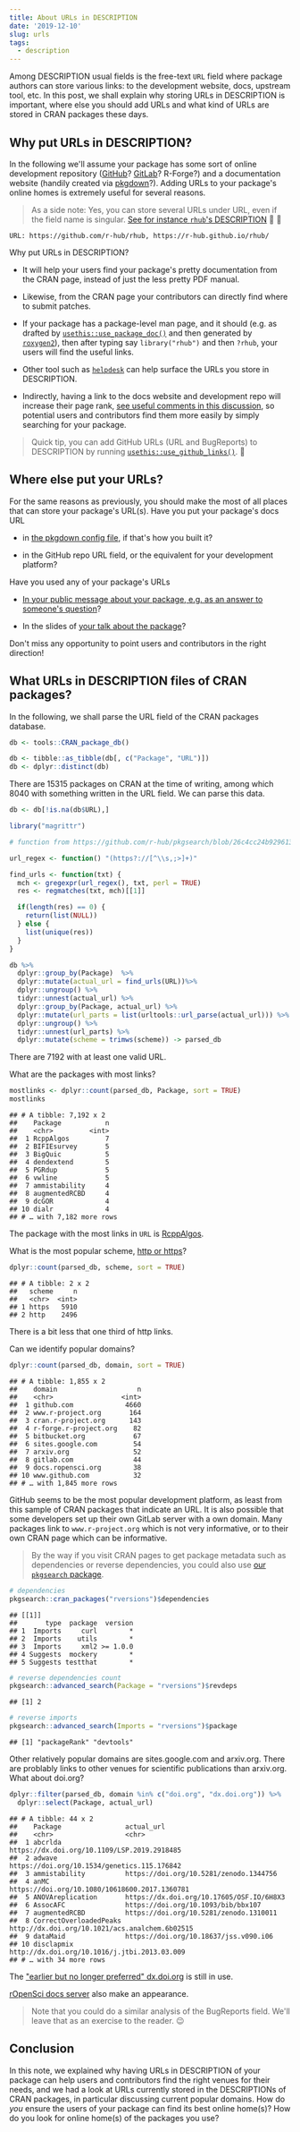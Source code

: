 ```yaml
---
title: About URLs in DESCRIPTION
date: '2019-12-10'
slug: urls
tags:
  - description
---
```




Among DESCRIPTION usual fields is the free-text `URL` field where package authors can store various links: to the development website, docs, upstream tool, etc. In this post, we shall explain why storing URLs in DESCRIPTION is important, where else you should add URLs and what kind of URLs are stored in CRAN packages these days.

## Why put URLs in DESCRIPTION?

In the following we'll assume your package has some sort of online development repository ([GitHub](https://happygitwithr.com/big-picture.html)? [GitLab](https://gitlab.com/HeidiSeibold/setup-git-rstudio-gitlab#setup-git-rstudio-gitlab)? R-Forge?) and a documentation website (handily created via [pkgdown](https://pkgdown.r-lib.org/)?). Adding URLs to your package's online homes is extremely useful for several reasons.

> As a side note: Yes, you can store several URLs under URL, even if the field name is singular. [See for instance  `rhub`'s DESCRIPTION](https://github.com/r-hub/rhub/blob/c51e0704ae7011536757f151144415323f4d77b9/DESCRIPTION#L15) :link: :link:

```
URL: https://github.com/r-hub/rhub, https://r-hub.github.io/rhub/
```

Why put URLs in DESCRIPTION?

* It will help your users find your package's pretty documentation from the CRAN page, instead of just the less pretty PDF manual.

* Likewise, from the CRAN page your contributors can directly find where to submit patches. 

* If your package has a package-level man page, and it should (e.g. as drafted by [`usethis::use_package_doc()`](https://usethis.r-lib.org/reference/use_package_doc.html) and then generated by [`roxygen2`](https://roxygen2.r-lib.org/articles/rd.html#packages)), then after typing say `library("rhub")` and then `?rhub`, your users will find the useful links.

* Other tool such as [`helpdesk`](https://github.com/yonicd/helpdesk) can help surface the URLs you store in DESCRIPTION.

* Indirectly, having a link to the docs website and development repo will increase their page rank, [see useful comments in this discussion](https://community.rstudio.com/t/pkgdown-site-seo/26706), so potential users and contributors find them more easily by simply searching for your package.

> Quick tip, you can add GitHub URLs (URL and BugReports) to DESCRIPTION by running [`usethis::use_github_links()`](https://usethis.r-lib.org/reference/use_github_links.html). :rocket:

## Where else put your URLs?

For the same reasons as previously, you should make the most of all places that can store your package's URL(s). Have you put your package's docs URL

* in [the pkgdown config file](https://pkgdown.r-lib.org/reference/build_site.html#yaml-config), if that's how you built it?

* in the GitHub repo URL field, or the equivalent for your development platform?

Have you used any of your package's URLs

* [In your public message about your package, e.g. as an answer to someone's question](https://community.rstudio.com/t/pkgdown-site-seo/26706/6)?

* In the slides of [your talk about the package](https://www.tidyverse.org/blog/2018/07/carpe-talk/)?

Don't miss any opportunity to point users and contributors in the right direction!

## What URLs in DESCRIPTION files of CRAN packages?

In the following, we shall parse the URL field of the CRAN packages database.


```r
db <- tools::CRAN_package_db()

db <- tibble::as_tibble(db[, c("Package", "URL")])
db <- dplyr::distinct(db)
```

There are 15315 packages on CRAN at the time of writing, among which 8040 with something written in the URL field. We can parse this data.


```r
db <- db[!is.na(db$URL),]

library("magrittr")

# function from https://github.com/r-hub/pkgsearch/blob/26c4cc24b9296135b6238adc7631bc5250509486/R/addin.R#L490-L496

url_regex <- function() "(https?://[^\\s,;>]+)"

find_urls <- function(txt) {
  mch <- gregexpr(url_regex(), txt, perl = TRUE)
  res <- regmatches(txt, mch)[[1]]

  if(length(res) == 0) {
    return(list(NULL))
  } else {
    list(unique(res))
  }
}

db %>%
  dplyr::group_by(Package)  %>%
  dplyr::mutate(actual_url = find_urls(URL))%>%
  dplyr::ungroup() %>%
  tidyr::unnest(actual_url) %>%
  dplyr::group_by(Package, actual_url) %>%
  dplyr::mutate(url_parts = list(urltools::url_parse(actual_url))) %>%
  dplyr::ungroup() %>%
  tidyr::unnest(url_parts) %>%
  dplyr::mutate(scheme = trimws(scheme)) -> parsed_db
```

There are 7192 with at least one valid URL.

What are the packages with most links?


```r
mostlinks <- dplyr::count(parsed_db, Package, sort = TRUE)
mostlinks
```

```
## # A tibble: 7,192 x 2
##    Package           n
##    <chr>         <int>
##  1 RcppAlgos         7
##  2 BIFIEsurvey       5
##  3 BigQuic           5
##  4 dendextend        5
##  5 PGRdup            5
##  6 vwline            5
##  7 ammistability     4
##  8 augmentedRCBD     4
##  9 dcGOR             4
## 10 dialr             4
## # … with 7,182 more rows
```

The package with the most links in `URL` is [RcppAlgos]( https://CRAN.R-project.org/package=RcppAlgos).

What is the most popular scheme, [http or https](https://howhttps.works/)? 


```r
dplyr::count(parsed_db, scheme, sort = TRUE)
```

```
## # A tibble: 2 x 2
##   scheme     n
##   <chr>  <int>
## 1 https   5910
## 2 http    2496
```

There is a bit less that one third of http links.

Can we identify popular domains?


```r
dplyr::count(parsed_db, domain, sort = TRUE)
```

```
## # A tibble: 1,855 x 2
##    domain                    n
##    <chr>                 <int>
##  1 github.com             4660
##  2 www.r-project.org       164
##  3 cran.r-project.org      143
##  4 r-forge.r-project.org    82
##  5 bitbucket.org            67
##  6 sites.google.com         54
##  7 arxiv.org                52
##  8 gitlab.com               44
##  9 docs.ropensci.org        38
## 10 www.github.com           32
## # … with 1,845 more rows
```

GitHub seems to be the most popular development platform, as least from this sample of CRAN packages that indicate an URL. It is also possible that some developers set up their own GitLab server with a own domain. 
Many packages link to `www.r-project.org` which is not very informative, or to their own CRAN page which can be informative. 

> By the way if you visit CRAN pages to get package metadata such as dependencies or reverse dependencies, you could also use [our `pkgsearch` package](/2019/11/29/pkgsearch/).


```r
# dependencies
pkgsearch::cran_packages("rversions")$dependencies
```

```
## [[1]]
##       type  package  version
## 1  Imports     curl        *
## 2  Imports    utils        *
## 3  Imports     xml2 >= 1.0.0
## 4 Suggests  mockery        *
## 5 Suggests testthat        *
```

```r
# reverse dependencies count
pkgsearch::advanced_search(Package = "rversions")$revdeps
```

```
## [1] 2
```

```r
# reverse imports
pkgsearch::advanced_search(Imports = "rversions")$package
```

```
## [1] "packageRank" "devtools"
```

Other relatively popular domains are sites.google.com and arxiv.org. There are problably links to other venues for scientific publications than arxiv.org. What about doi.org? 


```r
dplyr::filter(parsed_db, domain %in% c("doi.org", "dx.doi.org")) %>%
  dplyr::select(Package, actual_url)
```

```
## # A tibble: 44 x 2
##    Package                actual_url                                    
##    <chr>                  <chr>                                         
##  1 abcrlda                https://dx.doi.org/10.1109/LSP.2019.2918485   
##  2 adwave                 https://doi.org/10.1534/genetics.115.176842   
##  3 ammistability          https://doi.org/10.5281/zenodo.1344756        
##  4 anMC                   https://doi.org/10.1080/10618600.2017.1360781 
##  5 ANOVAreplication       https://dx.doi.org/10.17605/OSF.IO/6H8X3      
##  6 AssocAFC               https://doi.org/10.1093/bib/bbx107            
##  7 augmentedRCBD          https://doi.org/10.5281/zenodo.1310011        
##  8 CorrectOverloadedPeaks http://dx.doi.org/10.1021/acs.analchem.6b02515
##  9 dataMaid               https://doi.org/10.18637/jss.v090.i06         
## 10 disclapmix             http://dx.doi.org/10.1016/j.jtbi.2013.03.009  
## # … with 34 more rows
```

The ["earlier but no longer preferred" dx.doi.org](https://www.doi.org/factsheets/DOIProxy.html) is still in use.

[rOpenSci docs server](https://ropensci.org/technotes/2019/06/07/ropensci-docs/) also make an appearance.

> Note that you could do a similar analysis of the BugReports field. We'll leave that as an exercise to the reader. :wink:

## Conclusion

In this note, we explained why having URLs in DESCRIPTION of your package can help users and contributors find the right venues for their needs, and we had a look at URLs currently stored in the DESCRIPTIONs of CRAN packages, in particular discussing current popular domains. How do _you_ ensure the users of your package can find its best online home(s)? How do you look for online home(s) of the packages you use?


